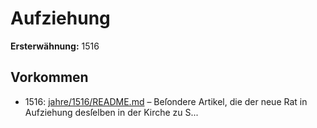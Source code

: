 # Aufziehung

**Ersterwähnung:** 1516

## Vorkommen
- 1516: [jahre/1516/README.md](../jahre/1516/README.md) – Beſondere Artikel, die der neue Rat in Aufziehung
desſelben in der Kirche zu S...
